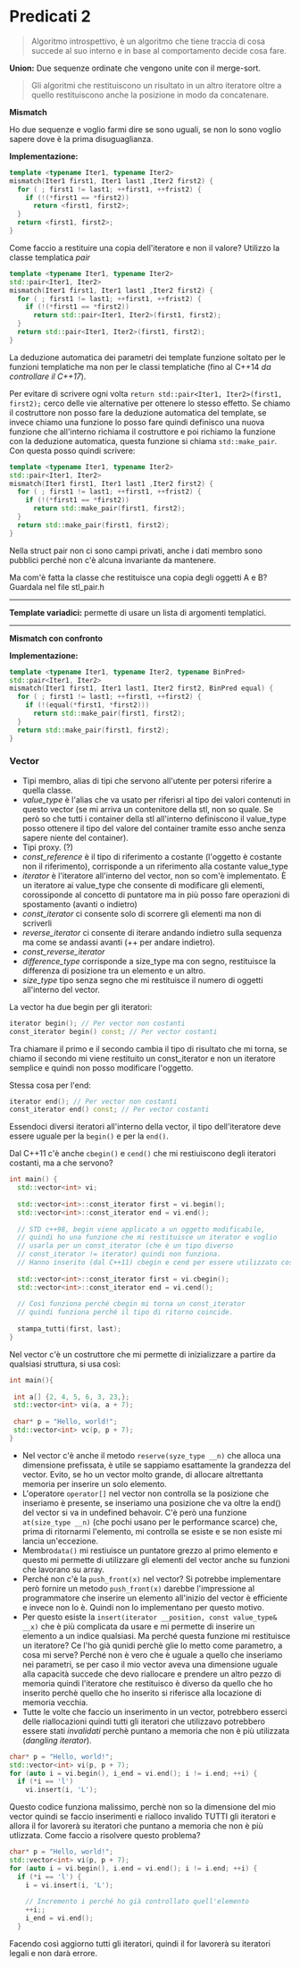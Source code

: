 # Predicati 2

>Algoritmo introspettivo, è un algoritmo che tiene traccia di cosa succede al suo interno e in base al comportamento decide cosa fare.

**Union:** Due sequenze ordinate che vengono unite con il merge-sort.

>Gli algoritmi che restituiscono un risultato in un altro iteratore oltre a quello restituiscono anche la posizione in modo da concatenare.

**Mismatch**

Ho due sequenze e voglio farmi dire se sono uguali, se non lo sono voglio sapere dove è la prima disuguaglianza.

**Implementazione:**

``` C++
template <typename Iter1, typename Iter2>
mismatch(Iter1 first1, Iter1 last1 ,Iter2 first2) {
  for ( ; first1 != last1; ++first1, ++frist2) {
    if (!(*first1 == *first2))
	  return <first1, first2>;
  }
  return <first1, first2>;
}
```

Come faccio a restituire una copia dell'iteratore e non il valore? Utilizzo la classe templatica *pair*


``` C++
template <typename Iter1, typename Iter2>
std::pair<Iter1, Iter2>
mismatch(Iter1 first1, Iter1 last1 ,Iter2 first2) {
  for ( ; first1 != last1; ++first1, ++frist2) {
    if (!(*first1 == *first2))
	  return std::pair<Iter1, Iter2>(first1, first2);
  }
  return std::pair<Iter1, Iter2>(first1, first2);
}
```

La deduzione automatica dei parametri dei template funzione soltato per le funzioni templatiche ma non per le classi templatiche (fino al C++14 *da controllare il C++17*). 

Per evitare di scrivere ogni volta ``return std::pair<Iter1, Iter2>(first1, first2);`` cerco delle vie alternative per ottenere lo stesso effetto. Se chiamo il costruttore non posso fare la deduzione automatica del template, se invece chiamo una funzione lo posso fare quindi definisco una nuova funzione che all'interno richiama il costruttore e poi richiamo la funzione con la deduzione automatica, questa funzione si chiama ``std::make_pair``. Con questa posso quindi scrivere:

``` C++
template <typename Iter1, typename Iter2>
std::pair<Iter1, Iter2>
mismatch(Iter1 first1, Iter1 last1 ,Iter2 first2) {
  for ( ; first1 != last1; ++first1, ++frist2) {
    if (!(*first1 == *first2))
	  return std::make_pair(first1, first2);
  }
  return std::make_pair(first1, first2);
}
```
Nella struct pair non ci sono campi privati, anche i dati membro sono pubblici perché non c'è alcuna invariante da mantenere.

Ma com'è fatta la classe che restituisce una copia degli oggetti A e B? Guardala nel file stl_pair.h

---

**Template variadici:** permette di usare un lista di argomenti templatici.

---

**Mismatch con confronto**

**Implementazione:**

``` C++
template <typename Iter1, typename Iter2, typename BinPred>
std::pair<Iter1, Iter2>
mismatch(Iter1 first1, Iter1 last1, Iter2 first2, BinPred equal) {
  for ( ; first1 != last1; ++first1, ++first2) {
    if (!(equal(*first1, *first2)))
	  return std::make_pair(first1, first2);
  }
  return std::make_pair(first1, first2);
}
```
### Vector

* Tipi membro, alias di tipi che servono all'utente per potersi riferire a quella classe. 
* *value_type* è l'alias che va usato per riferisri al tipo dei valori contenuti in questo vector (se mi arriva un contenitore della stl, non so quale. Se però so che tutti i container della stl all'interno definiscono il value_type posso ottenere il tipo del valore del container tramite esso anche senza sapere niente del container).
* Tipi proxy. (?)
* *const_reference* è il tipo di riferimento a costante (l'oggetto è costante non il riferimento), corrisponde a un riferimento alla costante value_type
* *iterator* è l'iteratore all'interno del vector, non so com'è implementato. È un iteratore ai value_type che consente di modificare gli elementi, corossiponde al concetto di puntatore ma in più posso fare operazioni di spostamento (avanti o indietro)
* *const_iterator* ci consente solo di scorrere gli elementi ma non di scriverli
* *reverse_iterator* ci consente di iterare andando indietro sulla sequenza ma come se andassi avanti (++ per andare indietro).
* *const_reverse_iterator*
* *difference_type* corrisponde a size_type ma con segno, restituisce la differenza di posizione tra un elemento e un altro.
* *size_type* tipo senza segno che mi restituisce il numero di oggetti all'interno del vector.

La vector ha due begin per gli iteratori:

``` C++
iterator begin(); // Per vector non costanti
const_iterator begin() const; // Per vector costanti
```

Tra chiamare il primo e il secondo cambia il tipo di risultato che mi torna, se chiamo il secondo mi viene restituito un const_iterator e non un iteratore semplice e quindi non posso modificare l'oggetto.

Stessa cosa per l'end:

``` C++
iterator end(); // Per vector non costanti
const_iterator end() const; // Per vector costanti
```

Essendoci diversi iteratori all'interno della vector, il tipo dell'iteratore deve essere uguale per la ``begin()`` e per la ``end()``.

Dal C++11 c'è anche ``cbegin()`` e ``cend()`` che mi restiuiscono degli iteratori costanti, ma a che servono?

``` C++
int main() {
  std::vector<int> vi;
  
  std::vector<int>::const_iterator first = vi.begin();
  std::vector<int>::const_iterator end = vi.end();
  
  // STD c++98, begin viene applicato a un oggetto modificabile, 
  // quindi ho una funzione che mi restituisce un iterator e voglio 
  // usarla per un const_iterator (che è un tipo diverso
  // const_iterator != iterator) quindi non funziona.
  // Hanno inserito (dal C++11) cbegin e cend per essere utilizzato così
  
  std::vector<int>::const_iterator first = vi.cbegin();
  std::vector<int>::const_iterator end = vi.cend();
  
  // Così funziona perché cbegin mi torna un const_iterator
  // quindi funziona perché il tipo di ritorno coincide.
  
  stampa_tutti(first, last);
}
```

Nel vector c'è un costruttore che mi permette di inizializzare a partire da qualsiasi struttura, si usa così:

``` C++
int main(){
 
 int a[] {2, 4, 5, 6, 3, 23,};
 std::vector<int> vi(a, a + 7);
 
 char* p = "Hello, world!";
 std::vector<int> vc(p, p + 7);
}
```

* Nel vector c'è anche il metodo ``reserve(syze_type __n)`` che alloca una dimensione prefissata, è utile se sappiamo esattamente la grandezza del vector. Evito, se ho un vector molto grande, di allocare altrettanta memoria per inserire un solo elemento.
* L'operatore ``operator[]`` nel vector non controlla se la posizione che inseriamo è presente, se inseriamo una posizione che va oltre la end() del vector si va in undefined behavoir. C'è però una funzione ``at(size_type __n)`` (che pochi usano per le performance scarce) che, prima di ritornarmi l'elemento, mi controlla se esiste e se non esiste mi lancia un'eccezione.
* Membro``data()`` mi restiuisce un puntatore grezzo al primo elemento e questo mi permette di utilizzare gli elementi del vector anche su funzioni che lavorano su array.
* Perché non c'è la ``push_front(x)`` nel vector? Si potrebbe implementare però fornire un metodo ``push_front(x)`` darebbe l'impressione al programmatore che inserire un elemento all'inizio del vector è efficiente e invece non lo è. Quindi non lo implementano per questo motivo. 
* Per questo esiste la ``insert(iterator __position, const value_type& __x)`` che è più complicata da usare e mi permette di inserire un elemento a un indice qualsiasi. Ma perché questa funzione mi restituisce un iteratore? Ce l'ho già qunidi perchè glie lo metto come parametro, a cosa mi serve? Perché non è vero che è uguale a quello che inseriamo nei parametri, se per caso il mio vector aveva una dimensione uguale alla capacità succede che devo riallocare e prendere un altro pezzo di memoria quindi l'iteratore che restituisco è diverso da quello che ho inserito perchè quello che ho inserito si riferisce alla locazione di memoria vecchia. 
* Tutte le volte che faccio un inserimento in un vector, potrebbero esserci delle riallocazioni quindi tutti gli iteratori che utilizzavo potrebbero essere stati *invalidati* perchè puntano a memoria che non è più utilizzata (*dangling iterator*).

``` C++
char* p = "Hello, world!";
std::vector<int> vi(p, p + 7);
for (auto i = vi.begin(), i_end = vi.end(); i != i.end; ++i) {
  if (*i == 'l')
    vi.insert(i, 'L');
```

Questo codice funziona malissimo, perchè non so la dimensione del mio vector quindi se faccio inserimenti e rialloco invalido TUTTI gli iteratori e allora il for lavorerà su iteratori che puntano a memoria che non è più utlizzata. Come faccio a risolvere questo problema?

``` C++
char* p = "Hello, world!";
std::vector<int> vi(p, p + 7);
for (auto i = vi.begin(), i.end = vi.end(); i != i.end; ++i) {
  if (*i == 'l') {
    i = vi.insert(i, 'L');
    	
	// Incremento i perché ho già controllato quell'elemento
	++i;;
	i_end = vi.end();
  }
```

Facendo così aggiorno tutti gli iteratori, quindi il for lavorerà su iteratori legali e non darà errore.
